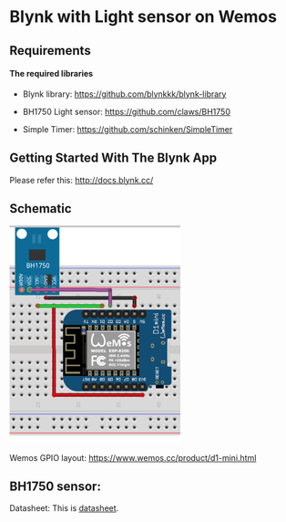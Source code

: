 # Blynk with Light sensor on Wemos

## Requirements

#### The required libraries
* Blynk library: https://github.com/blynkkk/blynk-library

* BH1750 Light sensor: https://github.com/claws/BH1750

* Simple Timer: https://github.com/schinken/SimpleTimer

## Getting Started With The Blynk App

Please refer this: http://docs.blynk.cc/

## Schematic
<img src=./../../img/bh1750_wemos.png width=300 /> 

Wemos GPIO layout:
https://www.wemos.cc/product/d1-mini.html

## BH1750 sensor:

Datasheet:
This is [datasheet](http://rohmfs.rohm.com/en/products/databook/datasheet/ic/sensor/light/bh1750fvi-e.pdf "BH1750 Sensor").
